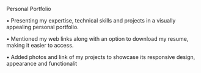 Personal Portfolio 

• Presenting my expertise, technical skills and projects in a visually appealing personal portfolio.

• Mentioned my web links along with an option to download my resume, making it easier to access.

• Added photos and link of my projects to showcase its responsive design, appearance and functionalit


